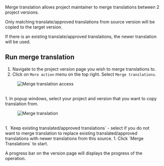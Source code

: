 Merge translation allows project maintainer to merge translations between 2 project versions.

Only matching translate/approved translations from source version will be copied to the target version.

If there is an existing translate/approved translations, the newer translation will be used.

## Run merge translation

1. Navigate to the project version page you wish to merge translations to.
1. Click on `More action` menu on the top right. Select `Merge translations`.
<figure>
<img alt="Merge translation access" src="images/merge-trans-access.gif" />
</figure>
<br/>
1. In popup windows, select your project and version that you want to copy translation from.
<figure>
<img alt="Merge translation" src="images/merge-trans-dialog.gif" />
</figure>
<br/>
1. `Keep existing translated/approved translations` - select if you do not want to merge translation to replace existing translated/approved translations with newer translations from this source.
1. Click `Merge Translations` to start.

A progress bar on the version page will displays the progress of the operation.